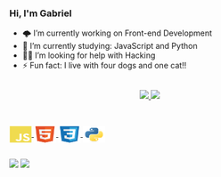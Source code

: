 ### Hi, I'm Gabriel

- 🌩️ I’m currently working on Front-end Development
- 🌙 I’m currently studying: JavaScript and Python
- 👨‍💻 I’m looking for help with Hacking
- ⚡ Fun fact: I live with four dogs and one cat!! 

##

<div align="center" id="stats">
  <a href="https://github.com/death-simphony">
  <img height="180em" src="https://github-readme-stats.vercel.app/api?username=death-simphony&show_icons=true&theme=dark&include_all_commits=true&count_private=true"/>
  <img height="180em" src="https://github-readme-stats.vercel.app/api/top-langs/?username=death-simphony&layout=compact&langs_count=7&theme=dark"/>
</div>
  
##
  
<div style="display: inline_block" id="languages"><br>
  <img align="center" alt="Js" height="30" width="40" src="https://raw.githubusercontent.com/devicons/devicon/master/icons/javascript/javascript-plain.svg">
  <img align="center" alt="HTML" height="30" width="40" src="https://raw.githubusercontent.com/devicons/devicon/master/icons/html5/html5-original.svg">
  <img align="center" alt="CSS" height="30" width="40" src="https://raw.githubusercontent.com/devicons/devicon/master/icons/css3/css3-original.svg">
  <img align="center" alt="Python" height="30" width="40" src="https://raw.githubusercontent.com/devicons/devicon/master/icons/python/python-original.svg"> 
</div>

##
  
<div>
  <a href="https://www.linkedin.com/in/gabriel-n-dos-santos/" target="_blank"><img src="https://img.shields.io/badge/-LinkedIn-%230077B5?style=for-the-badge&logo=linkedin&logoColor=white" target="_blank"></a>
  <a href="mailto:nunezdozzantos@gmail.com" target="_blank"><img src="https://img.shields.io/badge/Gmail-D14836?style=for-the-badge&logo=gmail&logoColor=white"target="_blank"></a>
</div>
  
##
